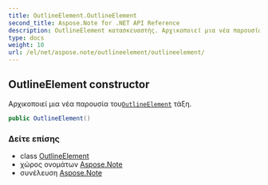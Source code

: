 ```yaml
---
title: OutlineElement.OutlineElement
second_title: Aspose.Note for .NET API Reference
description: OutlineElement κατασκευαστής. Αρχικοποιεί μια νέα παρουσία τουOutlineElement τάξη.
type: docs
weight: 10
url: /el/net/aspose.note/outlineelement/outlineelement/
---
```

## OutlineElement constructor

Αρχικοποιεί μια νέα παρουσία του[`OutlineElement`](../) τάξη.

```csharp
public OutlineElement()
```

### Δείτε επίσης

* class [OutlineElement](../)
* χώρος ονομάτων [Aspose.Note](../../outlineelement/)
* συνέλευση [Aspose.Note](../../../)


